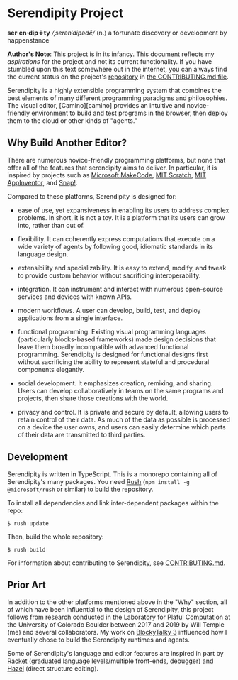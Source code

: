 # Serendipity Project

**ser·en·dip·i·ty**
_/ˌserənˈdipədē/_ (n.)
a fortunate discovery or development by happenstance

**Author's Note**: This project is in its infancy. This document reflects my
_aspirations_ for the project and not its current functionality. If you have
stumbled upon this text somewhere out in the internet, you can always find the
current status on the project's [repository][repo] in
[the CONTRIBUTING.md file][contributing].

Serendipity is a highly extensible programming system that combines the best
elements of many different programming paradigms and philosophies. The visual
editor, [Camino][camino] provides an intuitive and novice-friendly environment
to build and test programs in the browser, then deploy them to the cloud or
other kinds of "agents."

## Why Build Another Editor?

There are numerous novice-friendly programming platforms, but none that offer
all of the features that serendipity aims to deliver. In particular, it is
inspired by projects such as [Microsoft MakeCode][makecode], [MIT
Scratch][scratch], [MIT AppInventor][ai2], and [Snap!][snap].

Compared to these platforms, Serendipity is designed for:

- ease of use, yet expansiveness in enabling its users to address complex
  problems. In short, it is not a toy. It is a platform that its users can grow
  into, rather than out of.

- flexibility. It can coherently express computations that execute on a wide
  variety of agents by following good, idiomatic standards in its language
  design.

- extensibility and specializability. It is easy to extend, modify, and tweak
  to provide custom behavior without sacrificing interoperability.

- integration. It can instrument and interact with numerous open-source
  services and devices with known APIs.

- modern workflows. A user can develop, build, test, and deploy
  applications from a single interface.

- functional programming. Existing visual programming languages (particularly
  blocks-based frameworks) made design decisions that leave them broadly
  incompatible with advanced functional programming. Serendipity is designed
  for functional designs first without sacrificing the ability to represent
  stateful and procedural components elegantly.

- social development. It emphasizes creation, remixing, and sharing. Users
  can develop collaboratively in teams on the same programs and projects, then
  share those creations with the world.

- privacy and control. It is private and secure by default, allowing users to
  retain control of their data. As much of the data as possible is processed on
  a device the user owns, and users can easily determine which parts of their
  data are transmitted to third parties.

## Development

Serendipity is written in TypeScript. This is a monorepo containing all of
Serendipity's many packages. You need [Rush](https://rushjs.io)
(`npm install -g @microsoft/rush` or similar) to build the repository.

To install all dependencies and link inter-dependent packages within the repo:

```
$ rush update
```

Then, build the whole repository:

```
$ rush build
```

For information about contributing to Serendipity, see
[CONTRIBUTING.md][contributing].

## Prior Art

In addition to the other platforms mentioned above in the "Why" section, all of
which have been influential to the design of Serendipity, this project follows
from research conducted in the Laboratory for Plaful Computation at the
University of Colorado Boulder between 2017 and 2019 by Will Temple (me) and
several collaborators. My work on [BlockyTalky 3][bt3] influenced how I
eventually chose to build the Serendipity runtimes and agents.

Some of Serendipity's language and editor features are inspired in part by
[Racket][racket] (graduated language levels/multiple front-ends, debugger) and [Hazel][hazel]
(direct structure editing).

[//]: # "Internal Links"
[contributing]: https://github.com/willmtemple/serendipity/tree/master/CONTRIBUTING.md
[design]: https://github.com/willmtemple/serendipity/tree/master/DESIGN.md
[repo]: https://github.com/willmtemple/serendipity
[//]: # "External Projects"
[bt3]: https://playfulcomputation.group/blockytalky
[makecode]: https://www.microsoft.com/makecode
[ai2]: https://appinventor.mit.edu/
[scratch]: https://scratch.mit.edu/
[snap]: https://snap.berkeley.edu/
[racket]: https://racket-lang.org
[hazel]: https://hazel.org
